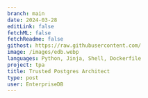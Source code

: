 ```yaml
---
branch: main
date: 2024-03-28
editLink: false
fetchML: false
fetchReadme: false
githost: https://raw.githubusercontent.com/
image: /images/edb.webp
languages: Python, Jinja, Shell, Dockerfile
project: tpa
title: Trusted Postgres Architect
type: post
user: EnterpriseDB
---
```

<script setup>
 import ArticleItem from '/components/ArticleItem.vue';
 import ArticleFooter from '/components/ArticleFooter.vue';
</script>
<ArticleItem :frontmatter="$frontmatter"/>



<ArticleFooter :frontmatter="$frontmatter"/>
